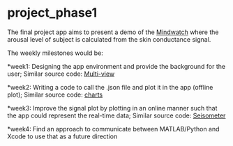 # project_phase1

The final project app aims to present a demo of the [Mindwatch](https://www.youtube.com/watch?v=grcOzIRY3fA&t=34s) where the arousal level of subject is calculated from the skin conductance signal.

The weekly milestones would be: 

*week1: Designing the app environment and provide the background for the user;
Similar source code: [Multi-view](https://developer.apple.com/tutorials/swiftui/creating-and-combining-views)

*week2: Writing a code to call the .json file and plot it in the app (offline plot);
Similar source code: [charts](https://developer.apple.com/documentation/charts)

*week3: Improve the signal plot by plotting in an online manner such that the app could represent the real-time data;
Similar source code: [Seisometer](https://developer.apple.com/tutorials/sample-apps/seismometer)

*week4: Find an approach to communicate between MATLAB/Python and Xcode to use that as a future direction


